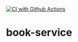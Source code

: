 [![CI with Github Actions](https://github.com/mauriciosodre/book-service/actions/workflows/docker-publish.yml/badge.svg)](https://github.com/mauriciosodre/book-service/actions/workflows/docker-publish.yml)
# book-service
